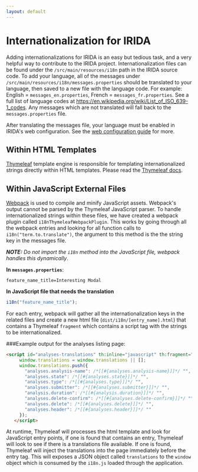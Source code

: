 ```yaml
---
layout: default
---
```


Internationalization for IRIDA
===============================

Adding internationalizations for IRIDA is an easy but tedious task, and a very helpful way to contribute to the IRIDA project.  Internationalization files can be found under the `/src/main/resources/i18n` path in the IRIDA source code.  To add your language, all of the messages under `/src/main/resources/i18n/messages.properties` should be translated to your language, then saved to a new file with the language code.  For example: English = `messages_en.properties`, French = `messages_fr.properties`.  See a full list of language codes at <https://en.wikipedia.org/wiki/List_of_ISO_639-1_codes>.  Any messages which are not translated will fall back to the `messages.properties` file.

After translating the messages file, your language must be enabled in IRIDA's web configuration.  See the [web configuration guide](../../../administrator/web#web-configuration) for more.

## Within HTML Templates

[Thymeleaf](https://www.thymeleaf.org) template engine is responsible for templating internationalized strings directly within HTML templates.  Please read the [Thymeleaf docs](https://www.thymeleaf.org/doc/tutorials/3.0/usingthymeleaf.html). 

## Within JavaScript External Files

[Webpack](../webpack) is used to compile and minify JavaScript assets.  Webpack's output cannot be parsed by the Thymeleaf JavaScript parser.  To handle internationalized strings within these files, we have created a webpack plugin called `i18nThymeleafWebpackPlugin`.  This works by going through all the webpack entries and looking for all function calls to `i18n("term.to.translate")`, the argument to this method is the the string key in the messages file.
 
 ***NOTE:** Do not import the `i18n` method into the JavaScript file, webpack handles this dynamically*.
 
 **In `messages.properties`**:
 
 ```
feature_name_title=Interesting Modal
 ```
 
 **In JavaScript file that needs the translation**
 ```js
 i18n("feature_name_title");
 ```
 
 For each entry, webpack will gather all the internationalization keys in the related files and create a new html file (`dist/i18n/[entry_name].html`) that contains a Thymeleaf `fragment` which contains a script tag with the strings to be internationalized. 
 
###Example output for the analyses listing page:

 ```html
<script id="analyses-translations" th:inline="javascript" th:fragment="i18n">
      window.translations = window.translations || [];
      window.translations.push({
        "analyses.analysis-name": /*[[#{analyses.analysis-name}]]*/ "",
        "analyses.state": /*[[#{analyses.state}]]*/ "",
        "analyses.type": /*[[#{analyses.type}]]*/ "",
        "analyses.submitter": /*[[#{analyses.submitter}]]*/ "",
        "analysis.duration": /*[[#{analysis.duration}]]*/ "",
        "analyses.delete-confirm": /*[[#{analyses.delete-confirm}]]*/ "",
        "analyses.delete": /*[[#{analyses.delete}]]*/ "",
        "analyses.header": /*[[#{analyses.header}]]*/ ""
      });
    </script>
```
  
 At runtime, Thymeleaf will processes the html template and look for JavaScript entry points, if one is found that contains an entry, Thymeleaf will look to see if there is a translations file available.  If one is found, Thymeleaf will inject the translations into the page immediately before the entry tag.  This will exposes a JSON object called `translations` to the `window` object which is consumed by the `i18n.js` loaded through the application.
